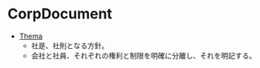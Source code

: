 # CorpDocument

- [Thema](https://github.com/Elixir-co/CorpDocument)
  - 社是、社則となる方針。
  - 会社と社員、それぞれの権利と制限を明確に分離し、それを明記する。
  

